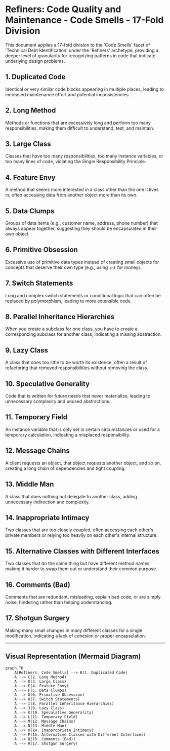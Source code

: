 # Refiners: Code Quality and Maintenance - Code Smells - 17-Fold Division

This document applies a 17-fold division to the 'Code Smells' facet of 'Technical Debt Identification' under the 'Refiners' archetype, providing a deeper level of granularity for recognizing patterns in code that indicate underlying design problems.

## 1. Duplicated Code

Identical or very similar code blocks appearing in multiple places, leading to increased maintenance effort and potential inconsistencies.

## 2. Long Method

Methods or functions that are excessively long and perform too many responsibilities, making them difficult to understand, test, and maintain.

## 3. Large Class

Classes that have too many responsibilities, too many instance variables, or too many lines of code, violating the Single Responsibility Principle.

## 4. Feature Envy

A method that seems more interested in a class other than the one it lives in, often accessing data from another object more than its own.

## 5. Data Clumps

Groups of data items (e.g., customer name, address, phone number) that always appear together, suggesting they should be encapsulated in their own object.

## 6. Primitive Obsession

Excessive use of primitive data types instead of creating small objects for concepts that deserve their own type (e.g., using `int` for money).

## 7. Switch Statements

Long and complex switch statements or conditional logic that can often be replaced by polymorphism, leading to more extensible code.

## 8. Parallel Inheritance Hierarchies

When you create a subclass for one class, you have to create a corresponding subclass for another class, indicating a missing abstraction.

## 9. Lazy Class

A class that does too little to be worth its existence, often a result of refactoring that removed responsibilities without removing the class.

## 10. Speculative Generality

Code that is written for future needs that never materialize, leading to unnecessary complexity and unused abstractions.

## 11. Temporary Field

An instance variable that is only set in certain circumstances or used for a temporary calculation, indicating a misplaced responsibility.

## 12. Message Chains

A client requests an object, that object requests another object, and so on, creating a long chain of dependencies and tight coupling.

## 13. Middle Man

A class that does nothing but delegate to another class, adding unnecessary indirection and complexity.

## 14. Inappropriate Intimacy

Two classes that are too closely coupled, often accessing each other's private members or relying too heavily on each other's internal structure.

## 15. Alternative Classes with Different Interfaces

Two classes that do the same thing but have different method names, making it harder to swap them out or understand their common purpose.

## 16. Comments (Bad)

Comments that are redundant, misleading, explain bad code, or are simply noise, hindering rather than helping understanding.

## 17. Shotgun Surgery

Making many small changes in many different classes for a single modification, indicating a lack of cohesion or proper encapsulation.

---

## Visual Representation (Mermaid Diagram)

```mermaid
graph TD
    A[Refiners: Code Smells] --> B(1. Duplicated Code)
    A --> C(2. Long Method)
    A --> D(3. Large Class)
    A --> E(4. Feature Envy)
    A --> F(5. Data Clumps)
    A --> G(6. Primitive Obsession)
    A --> H(7. Switch Statements)
    A --> I(8. Parallel Inheritance Hierarchies)
    A --> J(9. Lazy Class)
    A --> K(10. Speculative Generality)
    A --> L(11. Temporary Field)
    A --> M(12. Message Chains)
    A --> N(13. Middle Man)
    A --> O(14. Inappropriate Intimacy)
    A --> P(15. Alternative Classes with Different Interfaces)
    A --> Q(16. Comments (Bad))
    A --> R(17. Shotgun Surgery)
```
